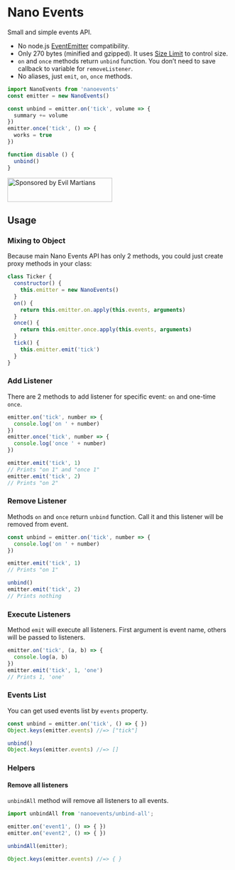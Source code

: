 # Nano Events

Small and simple events API.

* No node.js [EventEmitter] compatibility.
* Only 270 bytes (minified and gzipped). It uses [Size Limit] to control size.
* `on` and `once` methods return `unbind` function. You don’t need to save
  callback to variable for `removeListener`.
* No aliases, just `emit`, `on`, `once` methods.

```js
import NanoEvents from 'nanoevents'
const emitter = new NanoEvents()

const unbind = emitter.on('tick', volume => {
  summary += volume
})
emitter.once('tick', () => {
  works = true
})

function disable () {
  unbind()
}
```

[EventEmitter]: https://nodejs.org/api/events.html
[Size Limit]:   https://github.com/ai/size-limit

<a href="https://evilmartians.com/?utm_source=nanoevents">
  <img src="https://evilmartians.com/badges/sponsored-by-evil-martians.svg"
       alt="Sponsored by Evil Martians" width="236" height="54">
</a>

## Usage

### Mixing to Object

Because main Nano Events API has only 2 methods,
you could just create proxy methods in your class:

```js
class Ticker {
  constructor() {
    this.emitter = new NanoEvents()
  }
  on() {
    return this.emitter.on.apply(this.events, arguments)
  }
  once() {
    return this.emitter.once.apply(this.events, arguments)
  }
  tick() {
    this.emitter.emit('tick')
  }
}
```

### Add Listener

There are 2 methods to add listener for specific event:
`on` and one-time `once`.

```js
emitter.on('tick', number => {
  console.log('on ' + number)
})
emitter.once('tick', number => {
  console.log('once ' + number)
})

emitter.emit('tick', 1)
// Prints "on 1" and "once 1"
emitter.emit('tick', 2)
// Prints "on 2"
```

### Remove Listener

Methods `on` and `once` return `unbind` function. Call it and this listener
will be removed from event.

```js
const unbind = emitter.on('tick', number => {
  console.log('on ' + number)
})

emitter.emit('tick', 1)
// Prints "on 1"

unbind()
emitter.emit('tick', 2)
// Prints nothing
```

### Execute Listeners

Method `emit` will execute all listeners. First argument is event name, others
will be passed to listeners.

```js
emitter.on('tick', (a, b) => {
  console.log(a, b)
})
emitter.emit('tick', 1, 'one')
// Prints 1, 'one'
```

### Events List

You can get used events list by `events` property.

```js
const unbind = emitter.on('tick', () => { })
Object.keys(emitter.events) //=> ["tick"]

unbind()
Object.keys(emitter.events) //=> []
```

### Helpers

#### Remove all listeners

`unbindAll` method will remove all listeners to all events.

```js
import unbindAll from 'nanoevents/unbind-all';

emitter.on('event1', () => { })
emitter.on('event2', () => { })

unbindAll(emitter);

Object.keys(emitter.events) //=> { }
```
